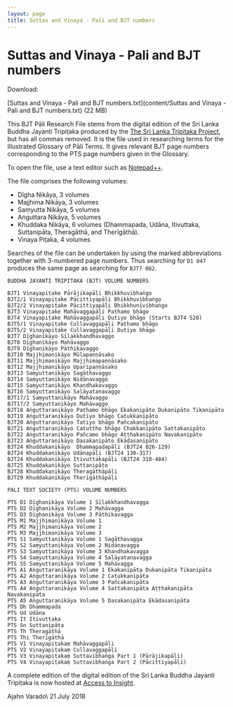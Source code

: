 ```yaml
---
layout: page
title: Suttas and Vinaya - Pali and BJT numbers
---
```


# Suttas and Vinaya - Pali and BJT numbers

Download:

[Suttas and Vinaya - Pali and BJT numbers.txt](content/Suttas and Vinaya - Pali and BJT numbers.txt) (22 MB)

This BJT Pāli Research File stems from the digital edition of the Sri Lanka
Buddha Jayanti Tripiṭaka produced by the [The Sri Lanka Tripitaka
Project](http://metta.lk/tipitaka/index.html), but has all commas removed. It is
the file used in researching terms for the Illustrated Glossary of Pāli Terms.
It gives relevant BJT page numbers corresponding to the PTS page numbers given
in the Glossary.

To open the file, use a text editor such as
[Notepad++](https://notepad-plus-plus.org/).

The file comprises the following volumes:

- Dīgha Nikāya, 3 volumes
- Majjhima Nikāya, 3 volumes
- Saṃyutta Nikāya, 5 volumes
- Aṅguttara Nikāya, 5 volumes
- Khuddaka Nikāya, 6 volumes (Dhammapada, Udāna, Itivuttaka, Suttanipāta, Theragāthā, and Therīgāthā).
- Vinaya Piṭaka, 4 volumes

Searches of the file can be undertaken by using the marked abbreviations
together with 3-numbered page numbers. Thus searching for `D1 047` produces the
same page as searching for `BJT7 082`.

```
BUDDHA JAYANTI TRIPITAKA (BJT) VOLUME NUMBERS

BJT1 Vinayapiṭake Pārājikapāḷi Bhikkhuvibhaṅgo
BJT2/1 Vinayapiṭake Pācittiyapāḷi Bhikkhuvibhaṅgo
BJT2/2 Vinayapiṭake Pācittiyapāḷi Bhikkhunīvibhaṅgo
BJT3 Vinayapiṭake Mahāvaggapāḷi Paṭhamo bhāgo
BJT4 Vinayapiṭake Mahāvaggapāḷi Dutiyo bhāgo (Starts BJT4 520)
BJT5/1 Vinayapiṭake Cullavaggapāḷi Paṭhamo bhāgo
BJT5/2 Vinayapiṭake Cullavaggapāḷi Dutiyo bhāgo
BJT7 Dīghanikāyo Sīlakkhandhavaggo
BJT8 Dīghanikāyo Mahāvaggo
BJT9 Dīghanikāyo Pāthikavaggo
BJT10 Majjhimanikāyo Mūlapaṇṇāsako
BJT11 Majjhimanikāyo Majjhimapaṇṇāsako
BJT12 Majjhimanikāyo Uparipaṇṇāsako
BJT13 Saṃyuttanikāyo Sagāthavaggo
BJT14 Saṃyuttanikāyo Nidānavaggo
BJT15 Saṃyuttanikāyo Khandhakavaggo
BJT16 Saṃyuttanikāyo Saḷāyatanavaggo
BJT17/1 Saṃyuttanikāyo Mahāvaggo 
BJT17/2 Saṃyuttanikāyo Mahāvaggo
BJT18 Aṅguttaranikāyo Paṭhamo bhāgo Ekakanipāto Dukanipāto Tikanipāto
BJT19 Aṅguttaranikāyo Dutiyo bhāgo Catukkanipāto
BJT20 Aṅguttaranikāyo Tatiyo bhāgo Pañcakanipāto
BJT21 Aṅguttaranikāyo Catuttho bhāgo Chakkanipāto Sattakanipāto
BJT22 Aṅguttaranikāyo Pañcamo bhāgo Aṭṭhakanipāto Navakanipāto
BJT23 Aṅguttaranikāyo Dasakanipāto Ekādasanipāto
BJT24 Khuddakanikāyo  Dhammapadapāḷi (BJT24 026-129)
BJT24 Khuddakanikāyo Udānapāḷi (BJT24 130-317)
BJT24 Khuddakanikāyo Itivuttakapāḷi (BJT24 318-484)
BJT25 Khuddakanikāyo Suttanipāto
BJT28 Khuddakanikāyo Theragāthāpāḷi
BJT29 Khuddakanikāyo Therīgāthāpāḷi

PALI TEXT SOCIETY (PTS) VOLUME NUMBERS

PTS D1 Dīghanikāya Volume 1 Sīlakkhandhavagga
PTS D2 Dīghanikāya Volume 2 Mahāvagga
PTS D3 Dīghanikāya Volume 3 Pāthikavagga
PTS M1 Majjhimanikāya Volume 1
PTS M2 Majjhimanikāya Volume 2
PTS M3 Majjhimanikāya Volume 3
PTS S1 Saṃyuttanikāya Volume 1 Sagāthavagga
PTS S2 Saṃyuttanikāya Volume 2 Nidānavagga
PTS S3 Saṃyuttanikāya Volume 3 Khandhakavagga
PTS S4 Saṃyuttanikāya Volume 4 Saḷāyatanavagga
PTS S5 Saṃyuttanikāya Volume 5 Mahāvagga
PTS A1 Aṅguttaranikāya Volume 1 Ekakanipāta Dukanipāta Tikanipāta
PTS A2 Aṅguttaranikāya Volume 2 Catukkanipāta
PTS A3 Aṅguttaranikāya Volume 3 Pañcakanipāta
PTS A4 Aṅguttaranikāya Volume 4 Sattakanipāta Aṭṭhakanipāta Navakanipāta
PTS A5 Aṅguttaranikāya Volume 5 Dasakanipāta Ekādasanipāta
PTS Dh Dhammapada
PTS Ud Udāna
PTS It Itivuttaka
PTS Sn Suttanipāta
PTS Th Theragāthā
PTS Thi Therīgāthā
PTS V1 Vinayapiṭakaṃ Mahāvaggapāḷi
PTS V2 Vinayapiṭakaṃ Cullavaggapāḷi
PTS V3 Vinayapiṭakaṃ Suttavibhaṅga Part 1 (Pārājikapāḷi)
PTS V4 Vinayapiṭakaṃ Suttavibhaṅga Part 2 (Pācittiyapāḷi)
```

A complete edition of the digital edition of the Sri Lanka Buddha Jayanti
Tripiṭaka is now hosted at [Access to Insight](https://www.accesstoinsight.org/tipitaka/sltp/index.html).

Ajahn Varado\\
21 July 2018
